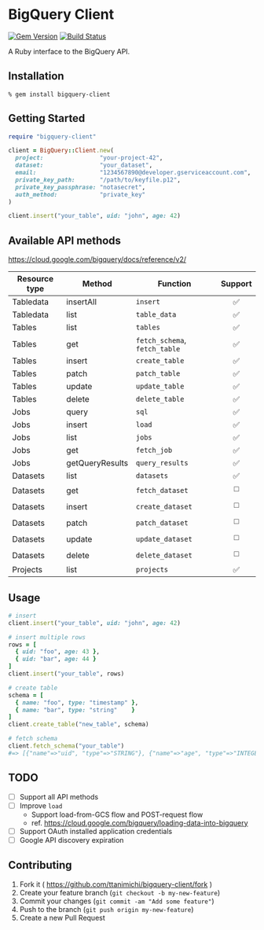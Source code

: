 # BigQuery Client

[![Gem Version](https://badge.fury.io/rb/bigquery-client.svg)](http://badge.fury.io/rb/bigquery-client)
[![Build Status](https://travis-ci.org/ttanimichi/bigquery-client.svg)](https://travis-ci.org/ttanimichi/bigquery-client)

A Ruby interface to the BigQuery API.

## Installation

```
% gem install bigquery-client
```

## Getting Started

```ruby
require "bigquery-client"

client = BigQuery::Client.new(
  project:                "your-project-42",
  dataset:                "your_dataset",
  email:                  "1234567890@developer.gserviceaccount.com",
  private_key_path:       "/path/to/keyfile.p12",
  private_key_passphrase: "notasecret",
  auth_method:            "private_key"
)

client.insert("your_table", uid: "john", age: 42)
```

## Available API methods

https://cloud.google.com/bigquery/docs/reference/v2/

| Resource type | Method          | Function                      | Support               |
|---------------|-----------------|-------------------------------|:---------------------:|
| Tabledata     | insertAll       | `insert`                      | :white_check_mark:    |
| Tabledata     | list            | `table_data`                  | :white_check_mark:    |
| Tables        | list            | `tables`                      | :white_check_mark:    |
| Tables        | get             | `fetch_schema`, `fetch_table` | :white_check_mark:    |
| Tables        | insert          | `create_table`                | :white_check_mark:    |
| Tables        | patch           | `patch_table`                 | :white_check_mark:    |
| Tables        | update          | `update_table`                | :white_check_mark:    |
| Tables        | delete          | `delete_table`                | :white_check_mark:    |
| Jobs          | query           | `sql`                         | :white_check_mark:    |
| Jobs          | insert          | `load`                        | :white_check_mark:    |
| Jobs          | list            | `jobs`                        | :white_check_mark:    |
| Jobs          | get             | `fetch_job`                   | :white_check_mark:    |
| Jobs          | getQueryResults | `query_results`               | :white_check_mark:    |
| Datasets      | list            | `datasets`                    | :white_check_mark:    |
| Datasets      | get             | `fetch_dataset`               | :white_medium_square: |
| Datasets      | insert          | `create_dataset`              | :white_medium_square: |
| Datasets      | patch           | `patch_dataset`               | :white_medium_square: |
| Datasets      | update          | `update_dataset`              | :white_medium_square: |
| Datasets      | delete          | `delete_dataset`              | :white_medium_square: |
| Projects      | list            | `projects`                    | :white_check_mark:    |

## Usage

```ruby
# insert
client.insert("your_table", uid: "john", age: 42)

# insert multiple rows
rows = [
  { uid: "foo", age: 43 },
  { uid: "bar", age: 44 }
]
client.insert("your_table", rows)

# create table
schema = [
  { name: "foo", type: "timestamp" },
  { name: "bar", type: "string"    }
]
client.create_table("new_table", schema)

# fetch schema
client.fetch_schema("your_table")
#=> [{"name"=>"uid", "type"=>"STRING"}, {"name"=>"age", "type"=>"INTEGER"}]
```

## TODO

- [ ] Support all API methods
- [ ] Improve `load`
  - Support load-from-GCS flow and POST-request flow
  - ref. https://cloud.google.com/bigquery/loading-data-into-bigquery
- [ ] Support OAuth installed application credentials
- [ ] Google API discovery expiration

## Contributing

1. Fork it ( https://github.com/ttanimichi/bigquery-client/fork )
2. Create your feature branch (`git checkout -b my-new-feature`)
3. Commit your changes (`git commit -am "Add some feature"`)
4. Push to the branch (`git push origin my-new-feature`)
5. Create a new Pull Request
